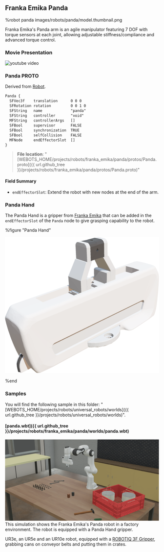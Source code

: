 ## Franka Emika Panda

%robot panda images/robots/panda/model.thumbnail.png

Franka Emika's Panda arm is an agile manipulator featuring 7 DOF with torque sensors at each joint, allowing adjustable stiffness/compliance and advanced torque control.

### Movie Presentation

![youtube video](https://www.youtube.com/watch?v=bXo68UFNyhk)

### Panda PROTO

Derived from [Robot](../reference/robot.md).

```
Panda {
  SFVec3f    translation      0 0 0
  SFRotation rotation         0 0 1 0
  SFString   name             "panda"
  SFString   controller       "void"
  MFString   controllerArgs   []
  SFBool     supervisor       FALSE
  SFBool     synchronization  TRUE
  SFBool     selfCollision    FALSE
  MFNode     endEffectorSlot  []
}
```

> **File location**: "[WEBOTS\_HOME/projects/robots/franka\_emika/panda/protos/Panda.proto]({{ url.github_tree }}/projects/robots/franka_emika/panda/protos/Panda.proto)"

#### Field Summary

- `endEffectorSlot`: Extend the robot with new nodes at the end of the arm.

### Panda Hand


The Panda Hand is a gripper from [Franka Emika](https://www.franka.de/) that can be added in the `endEffectorSlot` of the `Panda` node to give grasping capability to the robot.

%figure "Panda Hand"

![panda_hand.png](images/robots/panda/panda_hand.png)

%end

### Samples

You will find the following sample in this folder: "[WEBOTS\_HOME/projects/robots/universal\_robots/worlds]({{ url.github_tree }}/projects/robots/universal_robots/worlds)".

#### [panda.wbt]({{ url.github_tree }}/projects/robots/franka_emika/panda/worlds/panda.wbt)

![panda.wbt.png](images/robots/panda/panda.wbt.png) This simulation shows the Franka Emika's Panda robot in a factory environment.
The robot is equipped with a Panda Hand gripper.

UR3e, an UR5e and an UR10e robot, equipped with a [ROBOTIQ 3F Gripper](gripper-actuators.md#robotiq-3f-gripper), grabbing cans on conveyor belts and putting them in crates.
